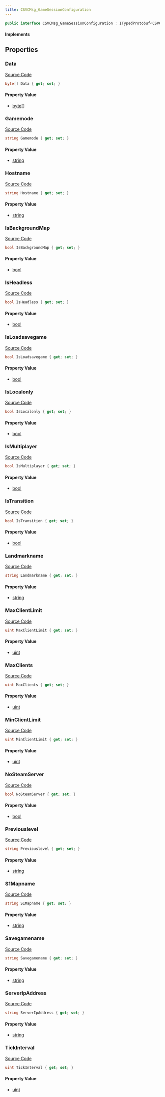 ```yaml
---
title: CSVCMsg_GameSessionConfiguration
---
```


```csharp
public interface CSVCMsg_GameSessionConfiguration : ITypedProtobuf<CSVCMsg_GameSessionConfiguration>, INativeHandle
```

#### Implements

## Properties

### Data

[Source Code](https://github.com/swiftly-solution/swiftlys2/blob/beta/managed/src/SwiftlyS2.Generated/Protobufs/Interfaces/CSVCMsg_GameSessionConfiguration.cs#L52)

```csharp
byte[] Data { get; set; }
```

#### Property Value

- [byte](https://learn.microsoft.com/dotnet/api/system.byte)[]

### Gamemode

[Source Code](https://github.com/swiftly-solution/swiftlys2/blob/beta/managed/src/SwiftlyS2.Generated/Protobufs/Interfaces/CSVCMsg_GameSessionConfiguration.cs#L46)

```csharp
string Gamemode { get; set; }
```

#### Property Value

- [string](https://learn.microsoft.com/dotnet/api/system.string)

### Hostname

[Source Code](https://github.com/swiftly-solution/swiftlys2/blob/beta/managed/src/SwiftlyS2.Generated/Protobufs/Interfaces/CSVCMsg_GameSessionConfiguration.cs#L37)

```csharp
string Hostname { get; set; }
```

#### Property Value

- [string](https://learn.microsoft.com/dotnet/api/system.string)

### IsBackgroundMap

[Source Code](https://github.com/swiftly-solution/swiftlys2/blob/beta/managed/src/SwiftlyS2.Generated/Protobufs/Interfaces/CSVCMsg_GameSessionConfiguration.cs#L19)

```csharp
bool IsBackgroundMap { get; set; }
```

#### Property Value

- [bool](https://learn.microsoft.com/dotnet/api/system.boolean)

### IsHeadless

[Source Code](https://github.com/swiftly-solution/swiftlys2/blob/beta/managed/src/SwiftlyS2.Generated/Protobufs/Interfaces/CSVCMsg_GameSessionConfiguration.cs#L22)

```csharp
bool IsHeadless { get; set; }
```

#### Property Value

- [bool](https://learn.microsoft.com/dotnet/api/system.boolean)

### IsLoadsavegame

[Source Code](https://github.com/swiftly-solution/swiftlys2/blob/beta/managed/src/SwiftlyS2.Generated/Protobufs/Interfaces/CSVCMsg_GameSessionConfiguration.cs#L16)

```csharp
bool IsLoadsavegame { get; set; }
```

#### Property Value

- [bool](https://learn.microsoft.com/dotnet/api/system.boolean)

### IsLocalonly

[Source Code](https://github.com/swiftly-solution/swiftlys2/blob/beta/managed/src/SwiftlyS2.Generated/Protobufs/Interfaces/CSVCMsg_GameSessionConfiguration.cs#L55)

```csharp
bool IsLocalonly { get; set; }
```

#### Property Value

- [bool](https://learn.microsoft.com/dotnet/api/system.boolean)

### IsMultiplayer

[Source Code](https://github.com/swiftly-solution/swiftlys2/blob/beta/managed/src/SwiftlyS2.Generated/Protobufs/Interfaces/CSVCMsg_GameSessionConfiguration.cs#L13)

```csharp
bool IsMultiplayer { get; set; }
```

#### Property Value

- [bool](https://learn.microsoft.com/dotnet/api/system.boolean)

### IsTransition

[Source Code](https://github.com/swiftly-solution/swiftlys2/blob/beta/managed/src/SwiftlyS2.Generated/Protobufs/Interfaces/CSVCMsg_GameSessionConfiguration.cs#L61)

```csharp
bool IsTransition { get; set; }
```

#### Property Value

- [bool](https://learn.microsoft.com/dotnet/api/system.boolean)

### Landmarkname

[Source Code](https://github.com/swiftly-solution/swiftlys2/blob/beta/managed/src/SwiftlyS2.Generated/Protobufs/Interfaces/CSVCMsg_GameSessionConfiguration.cs#L67)

```csharp
string Landmarkname { get; set; }
```

#### Property Value

- [string](https://learn.microsoft.com/dotnet/api/system.string)

### MaxClientLimit

[Source Code](https://github.com/swiftly-solution/swiftlys2/blob/beta/managed/src/SwiftlyS2.Generated/Protobufs/Interfaces/CSVCMsg_GameSessionConfiguration.cs#L28)

```csharp
uint MaxClientLimit { get; set; }
```

#### Property Value

- [uint](https://learn.microsoft.com/dotnet/api/system.uint32)

### MaxClients

[Source Code](https://github.com/swiftly-solution/swiftlys2/blob/beta/managed/src/SwiftlyS2.Generated/Protobufs/Interfaces/CSVCMsg_GameSessionConfiguration.cs#L31)

```csharp
uint MaxClients { get; set; }
```

#### Property Value

- [uint](https://learn.microsoft.com/dotnet/api/system.uint32)

### MinClientLimit

[Source Code](https://github.com/swiftly-solution/swiftlys2/blob/beta/managed/src/SwiftlyS2.Generated/Protobufs/Interfaces/CSVCMsg_GameSessionConfiguration.cs#L25)

```csharp
uint MinClientLimit { get; set; }
```

#### Property Value

- [uint](https://learn.microsoft.com/dotnet/api/system.uint32)

### NoSteamServer

[Source Code](https://github.com/swiftly-solution/swiftlys2/blob/beta/managed/src/SwiftlyS2.Generated/Protobufs/Interfaces/CSVCMsg_GameSessionConfiguration.cs#L58)

```csharp
bool NoSteamServer { get; set; }
```

#### Property Value

- [bool](https://learn.microsoft.com/dotnet/api/system.boolean)

### Previouslevel

[Source Code](https://github.com/swiftly-solution/swiftlys2/blob/beta/managed/src/SwiftlyS2.Generated/Protobufs/Interfaces/CSVCMsg_GameSessionConfiguration.cs#L64)

```csharp
string Previouslevel { get; set; }
```

#### Property Value

- [string](https://learn.microsoft.com/dotnet/api/system.string)

### S1Mapname

[Source Code](https://github.com/swiftly-solution/swiftlys2/blob/beta/managed/src/SwiftlyS2.Generated/Protobufs/Interfaces/CSVCMsg_GameSessionConfiguration.cs#L43)

```csharp
string S1Mapname { get; set; }
```

#### Property Value

- [string](https://learn.microsoft.com/dotnet/api/system.string)

### Savegamename

[Source Code](https://github.com/swiftly-solution/swiftlys2/blob/beta/managed/src/SwiftlyS2.Generated/Protobufs/Interfaces/CSVCMsg_GameSessionConfiguration.cs#L40)

```csharp
string Savegamename { get; set; }
```

#### Property Value

- [string](https://learn.microsoft.com/dotnet/api/system.string)

### ServerIpAddress

[Source Code](https://github.com/swiftly-solution/swiftlys2/blob/beta/managed/src/SwiftlyS2.Generated/Protobufs/Interfaces/CSVCMsg_GameSessionConfiguration.cs#L49)

```csharp
string ServerIpAddress { get; set; }
```

#### Property Value

- [string](https://learn.microsoft.com/dotnet/api/system.string)

### TickInterval

[Source Code](https://github.com/swiftly-solution/swiftlys2/blob/beta/managed/src/SwiftlyS2.Generated/Protobufs/Interfaces/CSVCMsg_GameSessionConfiguration.cs#L34)

```csharp
uint TickInterval { get; set; }
```

#### Property Value

- [uint](https://learn.microsoft.com/dotnet/api/system.uint32)

